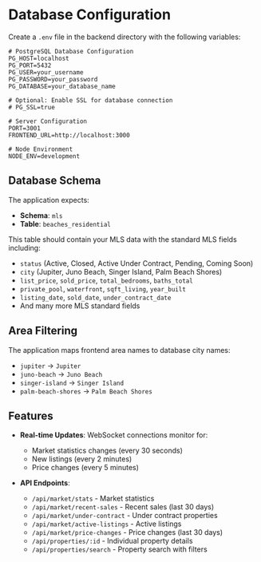 # Database Configuration

Create a `.env` file in the backend directory with the following variables:

```env
# PostgreSQL Database Configuration
PG_HOST=localhost
PG_PORT=5432
PG_USER=your_username
PG_PASSWORD=your_password
PG_DATABASE=your_database_name

# Optional: Enable SSL for database connection
# PG_SSL=true

# Server Configuration
PORT=3001
FRONTEND_URL=http://localhost:3000

# Node Environment
NODE_ENV=development
```

## Database Schema

The application expects:
- **Schema**: `mls`
- **Table**: `beaches_residential`

This table should contain your MLS data with the standard MLS fields including:
- `status` (Active, Closed, Active Under Contract, Pending, Coming Soon)
- `city` (Jupiter, Juno Beach, Singer Island, Palm Beach Shores)
- `list_price`, `sold_price`, `total_bedrooms`, `baths_total`
- `private_pool`, `waterfront`, `sqft_living`, `year_built`
- `listing_date`, `sold_date`, `under_contract_date`
- And many more MLS standard fields

## Area Filtering

The application maps frontend area names to database city names:
- `jupiter` → `Jupiter`
- `juno-beach` → `Juno Beach`
- `singer-island` → `Singer Island`
- `palm-beach-shores` → `Palm Beach Shores`

## Features

- **Real-time Updates**: WebSocket connections monitor for:
  - Market statistics changes (every 30 seconds)
  - New listings (every 2 minutes)
  - Price changes (every 5 minutes)

- **API Endpoints**:
  - `/api/market/stats` - Market statistics
  - `/api/market/recent-sales` - Recent sales (last 30 days)
  - `/api/market/under-contract` - Under contract properties
  - `/api/market/active-listings` - Active listings
  - `/api/market/price-changes` - Price changes (last 30 days)
  - `/api/properties/:id` - Individual property details
  - `/api/properties/search` - Property search with filters 